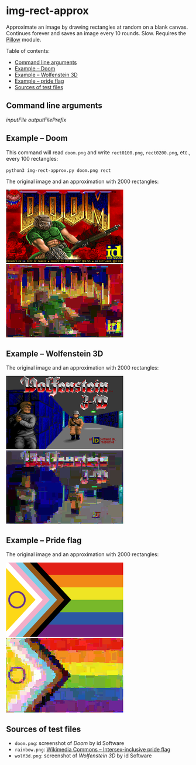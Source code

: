 # img-rect-approx
Approximate an image by drawing rectangles at random on a blank canvas. Continues forever and saves an image every 10 rounds. Slow. Requires the [Pillow](https://python-pillow.org) module.

Table of contents:
* [Command line arguments](#command-line-arguments)
* [Example &ndash; Doom](#example--doom)
* [Example &ndash; Wolfenstein 3D](#example--wolfenstein-3d)
* [Example &ndash; pride flag](#example--pride-flag)
* [Sources of test files](#sources-of-test-files)

## Command line arguments
*inputFile outputFilePrefix*

## Example &ndash; Doom
This command will read `doom.png` and write `rect0100.png`, `rect0200.png`, etc., every 100 rectangles:

`python3 img-rect-approx.py doom.png rect`

The original image and an approximation with 2000 rectangles:

![Doom title screen](doom.png)
![approximation of Doom title screen; looks a like a poor-quality JPEG or video file](doom-2000rect.png)

## Example &ndash; Wolfenstein 3D
The original image and an approximation with 2000 rectangles:

![Wolfenstein 3D title screen](wolf3d.png)
![approximation of Wolfenstein 3D title screen; looks a like a poor-quality JPEG or video file](wolf3d-2000rect.png)

## Example &ndash; Pride flag
The original image and an approximation with 2000 rectangles:

![intersex-inclusive progressive pride flag](pride.png)
![an approximation of the pride flag; looks a like a poor-quality JPEG or video file](pride-2000rect.png)

## Sources of test files
* `doom.png`: screenshot of *Doom* by id Software
* `rainbow.png`: [Wikimedia Commons &ndash; Intersex-inclusive pride flag](https://commons.wikimedia.org/wiki/File:Intersex-inclusive_pride_flag.svg)
* `wolf3d.png`: screenshot of *Wolfenstein 3D* by id Software
